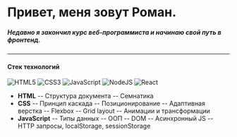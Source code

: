 # Привет, меня зовут Роман.

##### Недавно я закончил курс веб-программиста и начинаю свой путь в фронтенд.
---
#### Стек технологий
![HTML5](https://img.shields.io/badge/html5-%23E34F26.svg?style=for-the-badge&logo=html5&logoColor=white) ![CSS3](https://img.shields.io/badge/css3-%231572B6.svg?style=for-the-badge&logo=css3&logoColor=white) ![JavaScript](https://img.shields.io/badge/javascript-%23323330.svg?style=for-the-badge&logo=javascript&logoColor=%23F7DF1E) ![NodeJS](https://img.shields.io/badge/node.js-6DA55F?style=for-the-badge&logo=node.js&logoColor=white) ![React](https://img.shields.io/badge/react-%2320232a.svg?style=for-the-badge&logo=react&logoColor=%2361DAFB) 
- **HTML**
-- Структура документа 
-- Семнатика
- **CSS**
-- Принцип каскада
-- Позиционирование
-- Адаптивная верстка
-- Flexbox
-- Grid layout
-- Анимации и трансформации
- **JavaScript**
-- Типы данных
-- ООП
-- DOM
-- Асинхронный JS
-- HTTP запросы, localStorage, sessionStorage
